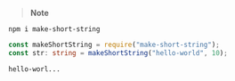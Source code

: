 > **Note**

```
npm i make-short-string
```

```typescript
const makeShortString = require("make-short-string");
const str: string = makeShortString("hello-world", 10);
```

```
hello-worl...
```
